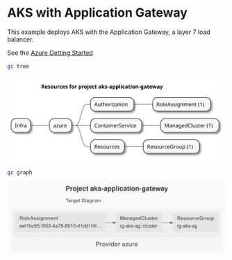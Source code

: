 # AKS with Application Gateway

This example deploys AKS with the Application Gateway, a layer 7 load balancer.

See the [Azure Getting Started](https://www.grucloud.com/docs/azure/AzureGettingStarted)

```sh
gc tree
```

![resources-mindmap](./artifacts/resources-mindmap.svg)

```sh
gc graph
```

![diagram-target.svg](./artifacts/diagram-target.svg)
